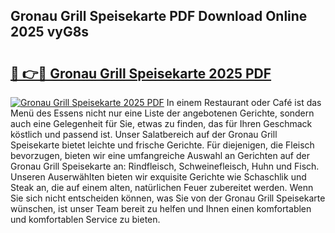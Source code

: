 ## Gronau Grill Speisekarte PDF Download Online 2025 vyG8s

# <h2><a href="http://gc97eoo.nevu.top/?p=Gronau+Grill+Speisekarte">🔗 👉🔴 Gronau Grill Speisekarte 2025 PDF</a></h2>

[![Gronau Grill Speisekarte 2025 PDF](https://i.imgur.com/dBaPXMq.png)](http://gc97eoo.nevu.top/?p=Gronau+Grill+Speisekarte)
In einem Restaurant oder Café ist das Menü des Essens nicht nur eine Liste der angebotenen Gerichte, sondern auch eine Gelegenheit für Sie, etwas zu finden, das für Ihren Geschmack köstlich und passend ist. Unser Salatbereich auf der Gronau Grill Speisekarte bietet leichte und frische Gerichte. Für diejenigen, die Fleisch bevorzugen, bieten wir eine umfangreiche Auswahl an Gerichten auf der Gronau Grill Speisekarte an: Rindfleisch, Schweinefleisch, Huhn und Fisch. Unseren Auserwählten bieten wir exquisite Gerichte wie Schaschlik und Steak an, die auf einem alten, natürlichen Feuer zubereitet werden. Wenn Sie sich nicht entscheiden können, was Sie von der Gronau Grill Speisekarte wünschen, ist unser Team bereit zu helfen und Ihnen einen komfortablen und komfortablen Service zu bieten.
